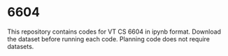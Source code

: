 # 6604
This repository contains codes for VT CS 6604 in ipynb format.
Download the dataset before running each code.
Planning code does not require datasets.
